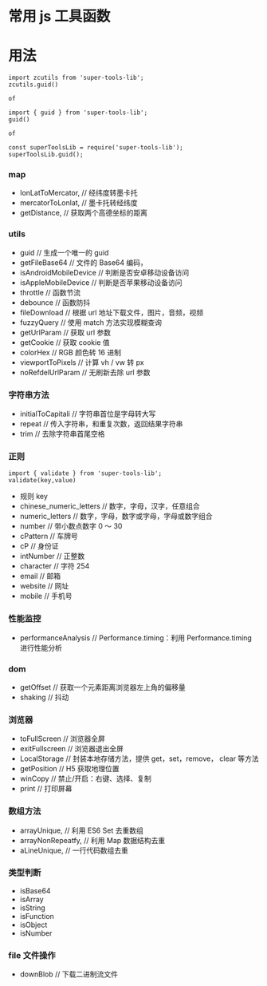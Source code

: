 # 常用 js 工具函数

# 用法

```
import zcutils from 'super-tools-lib';
zcutils.guid()

of

import { guid } from 'super-tools-lib';
guid()

of

const superToolsLib = require('super-tools-lib');
superToolsLib.guid();
```

### map

- lonLatToMercator, // 经纬度转墨卡托
- mercatorToLonlat, // 墨卡托转经纬度
- getDistance, // 获取两个高德坐标的距离

### utils

- guid // 生成一个唯一的 guid
- getFileBase64 // 文件的 Base64 编码，
- isAndroidMobileDevice // 判断是否安卓移动设备访问
- isAppleMobileDevice // 判断是否苹果移动设备访问
- throttle // 函数节流
- debounce // 函数防抖
- fileDownload // 根据 url 地址下载文件，图片，音频，视频
- fuzzyQuery // 使用 match 方法实现模糊查询
- getUrlParam // 获取 url 参数
- getCookie // 获取 cookie 值
- colorHex // RGB 颜色转 16 进制
- viewportToPixels // 计算 vh / vw 转 px
- noRefdelUrlParam // 无刷新去除 url 参数

### 字符串方法

- initialToCapitali // 字符串首位是字母转大写
- repeat // 传入字符串，和重复次数，返回结果字符串
- trim // 去除字符串首尾空格

### 正则

```
import { validate } from 'super-tools-lib';
validate(key,value)
```

- 规则 key
- chinese_numeric_letters // 数字，字母，汉字，任意组合
- numeric_letters // 数字，字母，数字或字母，字母或数字组合
- number // 带小数点数字 0 ～ 30
- cPattern // 车牌号
- cP // 身份证
- intNumber // 正整数
- character // 字符 254
- email // 邮箱
- website // 网址
- mobile // 手机号

### 性能监控

- performanceAnalysis // Performance.timing：利用 Performance.timing 进行性能分析

### dom

- getOffset // 获取一个元素距离浏览器左上角的偏移量
- shaking // 抖动

### 浏览器

- toFullScreen // 浏览器全屏
- exitFullscreen // 浏览器退出全屏
- LocalStorage // 封装本地存储方法，提供 get，set，remove， clear 等方法
- getPosition // H5 获取地理位置
- winCopy // 禁止/开启：右键、选择、复制
- print // 打印屏幕

### 数组方法

- arrayUnique, // 利用 ES6 Set 去重数组
- arrayNonRepeatfy, // 利用 Map 数据结构去重
- aLineUnique, // 一行代码数组去重

### 类型判断

- isBase64
- isArray
- isString
- isFunction
- isObject
- isNumber

### file 文件操作

- downBlob // 下载二进制流文件

